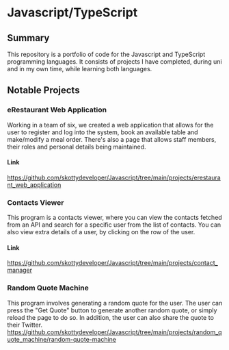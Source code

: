 # Javascript/TypeScript
## Summary
This repository is a portfolio of code for the Javascript and TypeScript programming languages. It consists of projects I have completed, during uni and in my own time, while learning both languages.

## Notable Projects
### eRestaurant Web Application
Working in a team of six, we created a web application that allows for the user to register and log into the system, book an available table and make/modify a meal order. There's also a page that allows staff members, their roles and personal details being maintained.
#### Link
https://github.com/skottydeveloper/Javascript/tree/main/projects/erestaurant_web_application

### Contacts Viewer
This program is a contacts viewer, where you can view the contacts fetched from an API and search for a specific user from the list of contacts. You can also view extra details of a user, by clicking on the row of the user.
#### Link
https://github.com/skottydeveloper/Javascript/tree/main/projects/contact_manager

### Random Quote Machine
This program involves generating a random quote for the user. The user can press the "Get Quote" button to generate another random quote, or simply reload the page to do so. In addition, the user can also share the quote to their Twitter. 
https://github.com/skottydeveloper/Javascript/tree/main/projects/random_quote_machine/random-quote-machine
